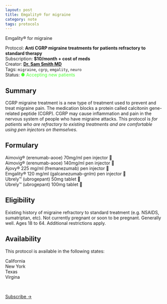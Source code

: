 ```yaml
---
layout: post
title: Emgality® for migraine
category: note
tags: protocols
---
```


<p class="largetype">Emgality® for migraine </p>

Protocol: **Anti CGRP migraine treatments for patients refractory to standard therapy**  
Subscription: **$10/month + cost of meds**    
Creator: **[Dr. Sam Smith MD](https://github.com/sparanoid/almace-scaffolding)**  
Tags: `migraine`, `cgrp`, `emgality`, `neuro`  
Status:<span style="color: #4AFF33"> ● Accepting new patients</span>

<!--<p style="color: #fc9003">● Not accepting patients</p>

<p style="color: #999999">● Discontinued</p>-->

## Summary

CGRP migraine treatment is a new type of treatment used to prevent and treat migraine pain. The medication blocks a protein called calcitonin gene-related peptide (CGRP). CGRP may cause inflammation and pain in the nervous system of people who have migraine attacks. This protocol is *for patients who are refractory to existing treatments and are comfortable using pen injectors on themselves*.

## Formulary 

Aimovig® (erenumab-aooe) 70mg/ml pen injector 💉  
Aimovig® (erenumab-aooe) 140mg/ml pen injector 💉  
Ajovy® 225 mg/ml (fremanezumab) pen injector 💉  
Emgality® 120 mg/ml (galcanezumab-gnlm) pen injector 💉  
Ubrely™ (ubrogepant) 50mg tablet 💊  
Ubrely™ (ubrogepant) 100mg tablet 💊  

## Eligibility 

Existing history of migraine refractory to standard treatment (e.g. NSAIDS, sumatriptan, etc). Not currently pregnant or soon to be pregnant. Generally well. Ages 18 to 64. Additional restrictions apply. 

## Availability

This protocol is available in the following states:

California  
New York  
Texas  
Virgina  


<br>
<p class="largetype">
  <a href="{{ '/getting-started.html' | relative_url }}">Subscribe →</a>
</p>
